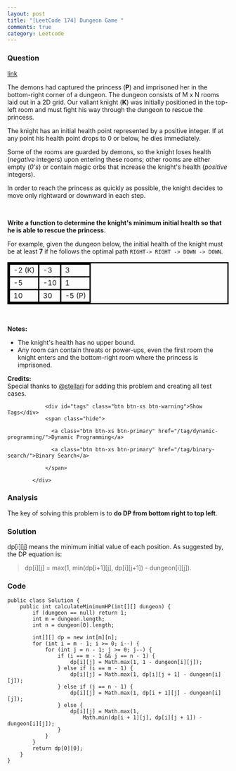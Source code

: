 ```yaml
---
layout: post
title: "[LeetCode 174] Dungeon Game "
comments: true
category: Leetcode
---
```


### Question

[link](https://leetcode.com/problems/dungeon-game/)

<div class="question-content">
              <p><style>
table.dungeon, .dungeon th, .dungeon td {
  border:3px solid black;
}

 .dungeon th, .dungeon td {
    text-align: center;
    height: 70px;
    width: 70px;
}
</style>

</p><p>The demons had captured the princess (<b>P</b>) and imprisoned her in the bottom-right corner of a dungeon. The dungeon consists of M x N rooms laid out in a 2D grid. Our valiant knight (<b>K</b>) was initially positioned in the top-left room and must fight his way through the dungeon to rescue the princess. </p>
<p>The knight has an initial health point represented by a positive integer. If at any point his health point drops to 0 or below, he dies immediately. </p>
<p>Some of the rooms are guarded by demons, so the knight loses health (<i>negative</i> integers) upon entering these rooms;
other rooms are either empty (<i>0's</i>) or contain magic orbs that increase the knight's health (<i>positive</i> integers).</p>
<p>In order to reach the princess as quickly as possible, the knight decides to move only rightward or downward in each step. </p>

<br>
<p><b>Write a function to determine the knight's minimum initial health so that he is able to rescue the princess.</b></p>
<p>For example, given the dungeon below, the initial health of the knight must be at least <b>7</b> if he follows the optimal path <code>RIGHT-&gt; RIGHT -&gt; DOWN -&gt; DOWN</code>.</p>

<table class="dungeon">
<tbody><tr>
<td>-2 (K)</td>
<td>-3</td>
<td>3</td>
</tr>
<tr>
<td>-5</td>
<td>-10</td>
<td>1</td>
</tr>
<tr>
<td>10</td>
<td>30</td>
<td>-5 (P)</td>
</tr>
</tbody></table>
<!---2K   -3  3
-5   -10   1
10 30   5P-->

<br>
<p><b>Notes:</b>
</p><ul>
<li>The knight's health has no upper bound.</li>
<li>Any room can contain threats or power-ups, even the first room the knight enters and the bottom-right room where the princess is imprisoned.  </li>
</ul>
<p></p>

<p><b>Credits:</b><br>Special thanks to <a href="https://oj.leetcode.com/discuss/user/stellari">@stellari</a> for adding this problem and creating all test cases.</p><p></p>

                <div id="tags" class="btn btn-xs btn-warning">Show Tags</div>
                <span class="hide">

                  <a class="btn btn-xs btn-primary" href="/tag/dynamic-programming/">Dynamic Programming</a>

                  <a class="btn btn-xs btn-primary" href="/tag/binary-search/">Binary Search</a>

                </span>

            </div>

### Analysis

The key of solving this problem is to __do DP from bottom right to top left__.

### Solution

dp[i][j] means the minimum initial value of each position. As suggested by[](http://www.cnblogs.com/grandyang/p/4233035.html), the DP equation is:

> dp[i][j] = max(1, min(dp[i+1][j], dp[i][j+1]) - dungeon[i][j]).

### Code

    public class Solution {
        public int calculateMinimumHP(int[][] dungeon) {
            if (dungeon == null) return 1;
            int m = dungeon.length;
            int n = dungeon[0].length;

            int[][] dp = new int[m][n];
            for (int i = m - 1; i >= 0; i--) {
                for (int j = n - 1; j >= 0; j--) {
                    if (i == m - 1 && j == n - 1) {
                        dp[i][j] = Math.max(1, 1 - dungeon[i][j]);
                    } else if (i == m - 1) {
                        dp[i][j] = Math.max(1, dp[i][j + 1] - dungeon[i][j]);
                    } else if (j == n - 1) {
                        dp[i][j] = Math.max(1, dp[i + 1][j] - dungeon[i][j]);
                    } else {
                        dp[i][j] = Math.max(1,
                            Math.min(dp[i + 1][j], dp[i][j + 1]) - dungeon[i][j]);
                    }
                }
            }
            return dp[0][0];
        }
    }
